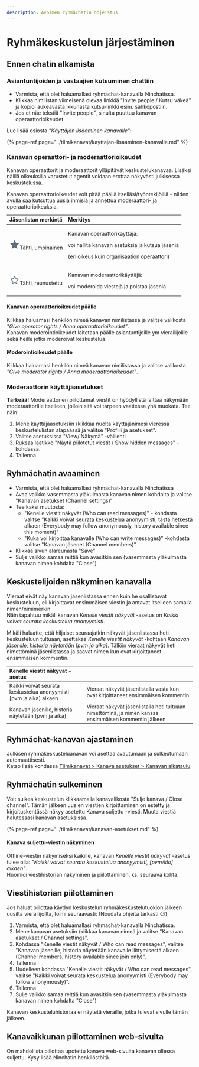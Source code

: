 ```yaml
---
description: Avoimen ryhmächatin ohjeistus
---
```


# Ryhmäkeskustelun järjestäminen

## Ennen chatin alkamista

### Asiantuntijoiden ja vastaajien kutsuminen chattiin

* Varmista, että olet haluamallasi ryhmächat-kanavalla Ninchatissa. 
* Klikkaa nimilistan viimeisenä olevaa linkkiä "Invite people / Kutsu väkeä" ja kopioi aukeavasta ikkunasta kutsu-linkki esim. sähköpostiin.
* Jos et näe tekstiä "Invite people", sinulta puuttuu kanavan operaattorioikeudet.

Lue lisää osiosta _"Käyttäjän lisääminen kanavalle"_:

{% page-ref page="../tiimikanavat/kayttajan-lisaaminen-kanavalle.md" %}

### Kanavan operaattori- ja moderaattorioikeudet

Kanavan operaattorit ja moderaattorit ylläpitävät keskustelukanavaa. Lisäksi näillä oikeuksilla varustetut agentit voidaan erottaa näkyvästi julkisessa keskustelussa.

Kanavan operaattorioikeudet voit pitää päällä itselläsi/työntekijöillä - niiden avulla saa kutsuttua uusia ihmisiä ja annettua moderaattori- ja operaattorioikeuksia.

<table>
  <thead>
    <tr>
      <th style="text-align:left">J&#xE4;senlistan merkint&#xE4;</th>
      <th style="text-align:left">Merkitys</th>
    </tr>
  </thead>
  <tbody>
    <tr>
      <td style="text-align:left">
        <img src="../.gitbook/assets/operator.png" alt/>T&#xE4;hti, umpinainen</td>
      <td style="text-align:left">
        <p>Kanavan operaattorik&#xE4;ytt&#xE4;j&#xE4;:</p>
        <p>voi hallita kanavan asetuksia ja kutsua j&#xE4;seni&#xE4;</p>
        <p>(eri oikeus kuin organisaation operaattori)</p>
      </td>
    </tr>
    <tr>
      <td style="text-align:left">
        <img src="../.gitbook/assets/moderator.png" alt/>T&#xE4;hti, reunustettu</td>
      <td style="text-align:left">
        <p>Kanavan moderaattorik&#xE4;ytt&#xE4;j&#xE4;:</p>
        <p>voi moderoida viestej&#xE4; ja poistaa j&#xE4;seni&#xE4;</p>
      </td>
    </tr>
  </tbody>
</table>

#### Kanavan operaattorioikeudet päälle

Klikkaa haluamasi henkilön nimeä kanavan nimilistassa ja valitse valikosta _"Give operator rights / Anna operaattorioikeudet"_.  
Kanavan moderointioikeudet laitetaan päälle asiantuntijoille ym vierailijoille sekä heille jotka moderoivat keskustelua.

#### Moderointioikeudet päälle

Klikkaa haluamasi henkilön nimeä kanavan nimilistassa ja valitse valikosta _"Give moderator rights / Anna moderaattorioikeudet"_.

### Moderaattorin käyttäjäasetukset <a id="moderaattorin-kayttajaasetukset"></a>

**Tärkeää!** Moderaattorien piilottamat viestit on hyödyllistä laittaa näkymään moderaattorille itselleen, jolloin sitä voi tarpeen vaatiessa yhä muokata. Tee näin:

1. Mene käyttäjäasetuksiin \(klikkaa nuolta käyttäjänimesi vieressä keskustelulistan alapäässä ja valitse "Profiili ja asetukset".
2. Valitse asetuksissa "View/ Näkymä" -välilehti
3. Ruksaa laatikko "Näytä piilotetut viestit / Show hidden messages" -kohdassa.
4. Tallenna

## Ryhmächatin avaaminen

* Varmista, että olet haluamallasi ryhmächat-kanavalla Ninchatissa
* Avaa valikko vasemmasta yläkulmasta kanavan nimen kohdalta ja valitse "Kanavan asetukset \(Channel settings\)" 
* Tee kaksi muutosta: 
  * "Kenelle viestit näkyvät \(Who can read messages\)" - kohdasta valitse "Kaikki voivat seurata keskustelua anonyymisti, tästä hetkestä alkaen \(Everybody may follow anonymously, history available since this moment\)"
  * "Kuka voi kirjoittaa kanavalle \(Who can write messages\)" -kohdasta valitse "Kanavan jäsenet \(Channel members\)" 
* Klikkaa sivun alareunasta "Save" 
* Sulje valikko samaa reittiä kun avasitkin sen \(vasemmasta yläkulmasta kanavan nimen kohdalta "Close"\)

## Keskustelijoiden näkyminen kanavalla <a id="keskustelijoiden-nakyminen-kanavalla"></a>

Vieraat eivät näy kanavan jäsenlistassa ennen kuin he osallistuvat keskusteluun, eli kirjoittavat ensimmäisen viestin ja antavat itselleen samalla nimen/nimimerkin.  
Näin tapahtuu mikäli kanavan _Kenelle viestit näkyvät_ -asetus on _Kaikki voivat seurata keskustelua anonyymisti_.

Mikäli haluatte, että hiljaiset seuraajatkin näkyvät jäsenlistassa heti keskusteluun tultuaan, asettakaa _Kenelle viestit näkyvät_ -kohtaan _Kanavan jäsenille, historia näytetään \[pvm ja aika\]_. Tällöin vieraat näkyvät heti nimettöminä jäsenlistassa ja saavat nimen kun ovat kirjoittaneet ensimmäisen kommentin.

| Kenelle viestit näkyvät -asetus |  |
| :--- | :--- |
| Kaikki voivat seurata keskustelua anonyymisti \[pvm ja aika\] alkaen | Vieraat näkyvät jäsenlistalla vasta kun ovat kirjoittaneet ensimmäisen kommentin |
| Kanavan jäsenille, historia näytetään \[pvm ja aika\] | Vieraat näkyvät jäsenlistalla heti tultuaan nimettöminä, ja nimen kanssa ensimmäisen kommentin jälkeen |

## Ryhmächat-kanavan ajastaminen <a id="ryhmachat-kanavan-ajastaminen"></a>

Julkisen ryhmäkeskusteluanavan voi asettaa avautumaan ja sulkeutumaan automaattisesti.  
Katso lisää kohdassa [Tiimikanavat &gt; Kanava asetukset &gt; Kanavan aikataulu](https://ninchat.gitbook.io/ninchat-support/tiimikanavat/kanavan-asetukset#kanavan-aikataulu).

## Ryhmächatin sulkeminen <a id="ryhmachatin-sulkeminen"></a>

Voit sulkea keskustelun klikkaamalla kanavalikosta "Sulje kanava / Close channel". Tämän jälkeen uusien viestien kirjoittaminen on estetty ja kirjoituskentässä näkyy asetettu Kanava suljettu -viesti. Muuta viestiä halutessasi kanavan asetuksissa.

{% page-ref page="../tiimikanavat/kanavan-asetukset.md" %}

#### Kanava suljettu-viestin näkyminen <a id="kanava-suljettu-viestin-nakyminen"></a>

Offline-viestin näkymiseksi kaikille, kanavan _Kenelle viestit näkyvät_ -asetus tulee olla: _"Kaikki voivat seurata keskustelua anonyymisti, \[pvm/klo\] alkaen"_.  
Huomioi viestihistorian näkyminen ja piilottaminen, ks. seuraava kohta.

## Viestihistorian piilottaminen

Jos haluat piilottaa käydyn keskustelun ryhmäkeskustelutuokion jälkeen uusilta vierailijoilta, toimi seuraavasti: \(Noudata ohjeita tarkasti 😉\)

1. Varmista, että olet haluamallasi ryhmächat-kanavalla Ninchatissa.
2. Mene kanavan asetuksiin \(klikkaa kanavan nimeä ja valitse "Kanavan asetukset / Channel settings".
3. Kohdassa "Kenelle viestit näkyvät / Who can read messages", valitse "Kanavan jäsenille, historia näytetään kanavalle liittymisestä alkaen \(Channel members, history available since join only\)".
4. Tallenna
5. Uudelleen kohdassa "Kenelle viestit näkyvät / Who can read messages", valitse "Kaikki voivat seurata keskustelua anonyymisti \(Everybody may follow anonymously\)".
6. Tallenna
7. Sulje valikko samaa reittiä kun avasitkin sen \(vasemmasta yläkulmasta kanavan nimen kohdalta "Close"\) 

Kanavan keskusteluhistoriaa ei näytetä vieraille, jotka tulevat sivulle tämän jälkeen.

## Kanavaikkunan piilottaminen web-sivulta

On mahdollista piilottaa upotettu kanava web-sivulta kanavan ollessa suljettu. Kysy lisää Ninchatin henkilöstöltä.

